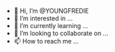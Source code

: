 - 👋 Hi, I’m @YOUNGFREDIE
- 👀 I’m interested in ...
- 🌱 I’m currently learning ...
- 💞️ I’m looking to collaborate on ...
- 📫 How to reach me ...

<!---
YOUNGFREDIE/YOUNGFREDIE is a ✨ special ✨ repository because its `README.md` (this file) appears on your GitHub profile.
You can click the Preview link to take a look at your changes.
--->
